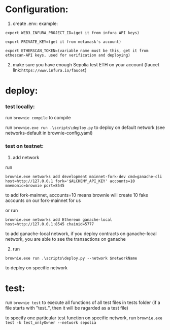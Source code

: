 # Configuration:
1. create .env:
example:

```
export WEB3_INFURA_PROJECT_ID=(get it from infura API keys)

export PRIVATE_KEY=(get it from metamask's account)

export ETHERSCAN_TOKEN=(variable name must be this, get it from ethescan-API keys, used for verification and deploying)
```
2. make sure you have enough Sepolia test ETH on your account (faucet link:`https://www.infura.io/faucet`)

# deploy:

### test locally:

run `brownie compile` to compile

run `brownie.exe run .\scripts\deploy.py` to deploy on default network (see networks-default in brownie-config.yaml)



### test on testnet:

1. add network

run

`brownie.exe networks add development mainnet-fork-dev cmd=ganache-cli host=http://127.0.0.1 fork='$ALCHEMY_API_KEY' accounts=10 mnemonic=brownie port=8545` 

to add fork-mainnet, accounts=10 means brownie will create 10 fake accounts on our fork-mainnet for us

or run 

`brownie.exe networks add Ethereum ganache-local host=http://127.0.0.1:8545 chainid=5777`

to add ganache-local network, if you deploy contracts on ganache-local network, you are able to see the transactions on ganache

2. run

`brownie.exe run .\scripts\deploy.py --network $networkName`

 to deploy on specific network

# test:

run `brownie test` to execute all functions of all test files in tests folder (if a file starts with "test_", then it will be ragarded as a test file)

to specify one particular test function on specific network, run `brownie.exe test -k test_onlyOwner --network sepolia`
